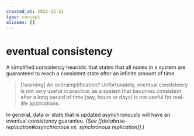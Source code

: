```yaml
---
created_at: 2022-12-31
type: concept
aliases: []
---
```


# eventual consistency

A simplified consistency heuristic that states that all nodes in a system are guaranteed to reach a consistent state after an infinite amount of time.

> [!warning] An oversimplification?
> Unfortunately, eventual consistency is not very useful in practice, as a system that becomes consistent after a long period of time (say, hours or days) is not useful for real-life applications.

In general, data or state that is updated asynchronously will have an eventual consistency guarantee. *(See [[database-replication#asynchronous vs. synchronous replication]].)*
